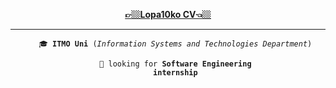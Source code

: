 <div align='center'>
<!--    <b>lopa10ko</b> here 👋  -->
   
   [<b>👉🏼Lopa10ko CV👈🏼</b>](https://github.com/Lopa10ko/Lopa10ko/blob/main/CV.pdf)
</div>

---

<div align='center'>
<ul>
   <code>🎓 <b>ITMO Uni</b> (<i>Information Systems and Technologies Department</i>)</code>

   <code>🔭 looking for <b>Software Engineering internship</b></code> 

<!--    [<b>👉🏼Lopa10ko CV👈🏼</b>](https://github.com/Lopa10ko/Lopa10ko/blob/main/CV.pdf) -->
</ul>
</div>



<!-- <div align="center">
   <img src="https://github.com/Lopa10ko/Lopa10ko/blob/main/main_00001.svg" />
</div> -->

